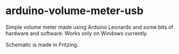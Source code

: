 arduino-volume-meter-usb
========================

Simple volume meter made using Arduino Leonardo and some bits of hardware and software. Works only on Windows currently.

Schematic is made in Fritzing.